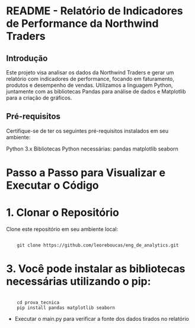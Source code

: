 # README - Relatório de Indicadores de Performance da Northwind Traders

## Introdução

Este projeto visa analisar os dados da Northwind Traders e gerar um relatório com indicadores de performance, focando em faturamento, produtos e desempenho de vendas. Utilizamos a linguagem Python, juntamente com as bibliotecas Pandas para análise de dados e Matplotlib para a criação de gráficos.

##  Pré-requisitos
Certifique-se de ter os seguintes pré-requisitos instalados em seu ambiente:

Python 3.x
Bibliotecas Python necessárias:
pandas
matplotlib
seaborn

# Passo a Passo para Visualizar e Executar o Código
# 1. Clonar o Repositório

Clone este repositório em seu ambiente local:

<code>
    git clone https://github.com/leoreboucas/eng_de_analytics.git
</code>

# 3. Você pode instalar as bibliotecas necessárias utilizando o pip:

<code>
    cd prova_tecnica
    pip install pandas matplotlib seaborn
</code> 

- Executar o main.py para verificar a fonte dos dados tirados no relatório
